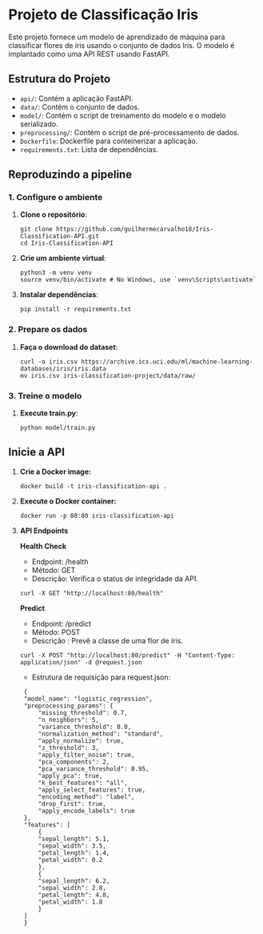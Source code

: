 # Projeto de Classificação Iris

Este projeto fornece um modelo de aprendizado de máquina para classificar flores de íris usando o conjunto de dados Iris. O modelo é implantado como uma API REST usando FastAPI.

## Estrutura do Projeto
- `api/`: Contém a aplicação FastAPI.
- `data/`: Contém o conjunto de dados.
- `model/`: Contém o script de treinamento do modelo e o modelo serializado.
- `preprocessing/`: Contém o script de pré-processamento de dados.
- `Dockerfile`: Dockerfile para conteinerizar a aplicação.
- `requirements.txt`: Lista de dependências.

## Reproduzindo a pipeline

### 1. Configure o ambiente

1. **Clone o repositório**:
   ```
   git clone https://github.com/guilhermecarvalho18/Iris-Classification-API.git
   cd Iris-Classification-API
   ```

2. **Crie um ambiente virtual**:
   ```
   python3 -m venv venv
   source venv/bin/activate # No Windows, use `venv\Scripts\activate`
   ```

3. **Instalar dependências**:
   ```
   pip install -r requirements.txt
   ```

### 2. Prepare os dados

1. **Faça o download do dataset**:
   ```
   curl -o iris.csv https://archive.ics.uci.edu/ml/machine-learning-databases/iris/iris.data
   mv iris.csv iris-classification-project/data/raw/
   ```

### 3. Treine o modelo

1. **Execute train.py**:
   ```
   python model/train.py
   ```

## Inicie a API

1. **Crie a Docker image:**

   ```
   docker build -t iris-classification-api .
   ```

2. **Execute o Docker container:**

   ```
   docker run -p 80:80 iris-classification-api
   ```
3. **API Endpoints**

   **Health Check**
   - Endpoint: /health
   - Método: GET
   - Descrição: Verifica o status de integridade da API.

   ```
   curl -X GET "http://localhost:80/health"
   ```

   **Predict**
    - Endpoint: /predict
    - Método: POST
    - Descrição : Prevê a classe de uma flor de íris.

   ```
   curl -X POST "http://localhost:80/predict" -H "Content-Type: application/json" -d @request.json
   ```
   - Estrutura de requisição para request.json:
   ```
    {
    "model_name": "logistic_regression",
    "preprocessing_params": {
        "missing_threshold": 0.7,
        "n_neighbors": 5,
        "variance_threshold": 0.0,
        "normalization_method": "standard",
        "apply_normalize": true,
        "z_threshold": 3,
        "apply_filter_noise": true,
        "pca_components": 2,
        "pca_variance_threshold": 0.95,
        "apply_pca": true,
        "k_best_features": "all",
        "apply_select_features": true,
        "encoding_method": "label",
        "drop_first": true,
        "apply_encode_labels": true
    },
    "features": [
        {
        "sepal_length": 5.1,
        "sepal_width": 3.5,
        "petal_length": 1.4,
        "petal_width": 0.2
        },
        {
        "sepal_length": 6.2,
        "sepal_width": 2.8,
        "petal_length": 4.8,
        "petal_width": 1.8
        }
    ]
    }
   ```
   

